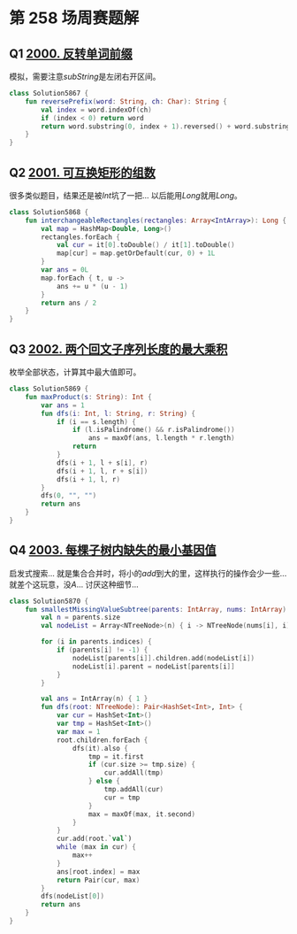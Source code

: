 # 第 258 场周赛题解

## Q1 [2000. 反转单词前缀](https://leetcode-cn.com/problems/reverse-prefix-of-word/)

模拟，需要注意$subString$是左闭右开区间。

```kotlin
class Solution5867 {
    fun reversePrefix(word: String, ch: Char): String {
        val index = word.indexOf(ch)
        if (index < 0) return word
        return word.substring(0, index + 1).reversed() + word.substring(index + 1, word.length)
    }
}
```

## Q2 [2001. 可互换矩形的组数](https://leetcode-cn.com/problems/number-of-pairs-of-interchangeable-rectangles/)

很多类似题目，结果还是被$Int$坑了一把... 以后能用$Long$就用$Long$。

```kotlin
class Solution5868 {
    fun interchangeableRectangles(rectangles: Array<IntArray>): Long {
        val map = HashMap<Double, Long>()
        rectangles.forEach {
            val cur = it[0].toDouble() / it[1].toDouble()
            map[cur] = map.getOrDefault(cur, 0) + 1L
        }
        var ans = 0L
        map.forEach { t, u ->
            ans += u * (u - 1)
        }
        return ans / 2
    }
}
```

## Q3 [2002. 两个回文子序列长度的最大乘积](https://leetcode-cn.com/problems/maximum-product-of-the-length-of-two-palindromic-subsequences/)

枚举全部状态，计算其中最大值即可。

```kotlin
class Solution5869 {
    fun maxProduct(s: String): Int {
        var ans = 1
        fun dfs(i: Int, l: String, r: String) {
            if (i == s.length) {
                if (l.isPalindrome() && r.isPalindrome())
                    ans = maxOf(ans, l.length * r.length)
                return
            }
            dfs(i + 1, l + s[i], r)
            dfs(i + 1, l, r + s[i])
            dfs(i + 1, l, r)
        }
        dfs(0, "", "")
        return ans
    }
}
```

## Q4 [2003. 每棵子树内缺失的最小基因值](https://leetcode-cn.com/problems/smallest-missing-genetic-value-in-each-subtree/)

启发式搜索... 就是集合合并时，将小的$add$到大的里，这样执行的操作会少一些... 就差个这玩意，没$A$... 讨厌这种细节...

```kotlin
class Solution5870 {
    fun smallestMissingValueSubtree(parents: IntArray, nums: IntArray): IntArray {
        val n = parents.size
        val nodeList = Array<NTreeNode>(n) { i -> NTreeNode(nums[i], i) }

        for (i in parents.indices) {
            if (parents[i] != -1) {
                nodeList[parents[i]].children.add(nodeList[i])
                nodeList[i].parent = nodeList[parents[i]]
            }
        }

        val ans = IntArray(n) { 1 }
        fun dfs(root: NTreeNode): Pair<HashSet<Int>, Int> {
            var cur = HashSet<Int>()
            var tmp = HashSet<Int>()
            var max = 1
            root.children.forEach {
                dfs(it).also {
                    tmp = it.first
                    if (cur.size >= tmp.size) {
                        cur.addAll(tmp)
                    } else {
                        tmp.addAll(cur)
                        cur = tmp
                    }
                    max = maxOf(max, it.second)
                }
            }
            cur.add(root.`val`)
            while (max in cur) {
                max++
            }
            ans[root.index] = max
            return Pair(cur, max)
        }
        dfs(nodeList[0])
        return ans
    }
}
```